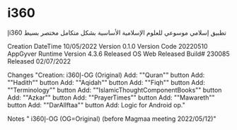 # i360
إi360 تطبيق إسلامي موسوعي للعلوم الإسلامية الأساسية بشكل متكامل مختصر بسيط

Creation DateTime	10/05/2022
Version	0.1.0
Version Code	20220510
AppGyver Runtime Version	4.3.6
Released OS	Web
Released Build#	230085
Released	02/07/2022

Changes	"Creation: i360إ-OG (Original)
Add: ""Quran"" button
Add: ""Hadith"" button
Add: ""Aqidah"" button
Add: ""Fiqh"" button
Add: ""Terminology"" button
Add: ""IslamicThoughtComponentBooks"" button
Add: ""Azkar"" button
Add: ""PrayerTimes"" button
Add: ""Mawareth"" button
Add: ""DarAlIftaa"" button
Add: Logic for Android op."

Notes	" i360إ-OG (OG=Original)
(before Magmaa meeting 2022/05/12)"

